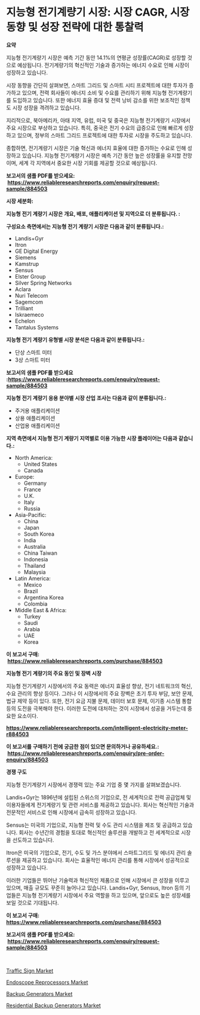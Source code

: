 <p><h1>지능형 전기계량기 시장: 시장 CAGR, 시장 동향 및 성장 전략에 대한 통찰력</h1></p><p><strong>요약</strong></p>
<p><p>지능형 전기계량기 시장은 예측 기간 동안 14.1%의 연평균 성장률(CAGR)로 성장할 것으로 예상됩니다. 전기계량기의 혁신적인 기술과 증가하는 에너지 수요로 인해 시장이 성장하고 있습니다. </p><p>시장 동향을 간단히 살펴보면, 스마트 그리드 및 스마트 시티 프로젝트에 대한 투자가 증가하고 있으며, 전력 회사들이 에너지 소비 및 수요를 관리하기 위해 지능형 전기계량기를 도입하고 있습니다. 또한 에너지 효율 증대 및 전력 낭비 감소를 위한 보조적인 정책도 시장 성장을 격려하고 있습니다.</p><p>지리적으로, 북아메리카, 아태 지역, 유럽, 미국 및 중국은 지능형 전기계량기 시장에서 주요 시장으로 부상하고 있습니다. 특히, 중국은 전기 수요의 급증으로 인해 빠르게 성장하고 있으며, 정부의 스마트 그리드 프로젝트에 대한 투자로 시장을 주도하고 있습니다.</p><p>종합하면, 전기계량기 시장은 기술 혁신과 에너지 효율에 대한 증가하는 수요로 인해 성장하고 있습니다. 지능형 전기계량기 시장은 예측 기간 동안 높은 성장률을 유지할 전망이며, 세계 각 지역에서 중요한 시장 기회를 제공할 것으로 예상됩니다.</p></p>
<p><strong>보고서의 샘플 PDF를 받으세요: &nbsp;<a href="https://www.reliableresearchreports.com/enquiry/request-sample/884503">https://www.reliableresearchreports.com/enquiry/request-sample/884503</a></strong></p>
<p><strong>시장 세분화:</strong></p>
<p><strong> 지능형 전기 계량기 시장은 개요, 배포, 애플리케이션 및 지역으로 더 분류됩니다. :</strong></p>
<p><strong>구성요소 측면에서는 지능형 전기 계량기 시장은 다음과 같이 분류됩니다.:</strong></p>
<p><ul><li>Landis+Gyr</li><li>Itron</li><li>GE Digital Energy</li><li>Siemens</li><li>Kamstrup</li><li>Sensus</li><li>Elster Group</li><li>Silver Spring Networks</li><li>Aclara</li><li>Nuri Telecom</li><li>Sagemcom</li><li>Trilliant</li><li>Iskraemeco</li><li>Echelon</li><li>Tantalus Systems</li></ul></p>
<p><strong> 지능형 전기 계량기 유형별 시장 분석은 다음과 같이 분류됩니다.:</strong></p>
<p><ul><li>단상 스마트 미터</li><li>3상 스마트 미터</li></ul></p>
<p><strong>보고서의 샘플 PDF를 받으세요 :<a href="https://www.reliableresearchreports.com/enquiry/request-sample/884503">https://www.reliableresearchreports.com/enquiry/request-sample/884503</a></strong></p>
<p><strong> 지능형 전기 계량기 응용 분야별 시장 산업 조사는 다음과 같이 분류됩니다.:</strong></p>
<p><ul><li>주거용 애플리케이션</li><li>상용 애플리케이션</li><li>산업용 애플리케이션</li></ul></p>
<p><strong>지역 측면에서 지능형 전기 계량기 지역별로 이용 가능한 시장 플레이어는 다음과 같습니다.:</strong></p>
<p><ul>
    <li>
        North America:
        <ul>
            <li>United States</li>
            <li>Canada</li>
        </ul>
    </li>
    <li>
        Europe:
        <ul>
            <li>Germany</li>
            <li>France</li>
            <li>U.K.</li>
            <li>Italy</li>
            <li>Russia</li>
        </ul>
    </li>
    <li>
        Asia-Pacific:
        <ul>
            <li>China</li>
            <li>Japan</li>
            <li>South Korea</li>
            <li>India</li>
            <li>Australia</li>
            <li>China Taiwan</li>
            <li>Indonesia</li>
            <li>Thailand</li>
            <li>Malaysia</li>
        </ul>
    </li>
    <li>
        Latin America:
        <ul>
            <li>Mexico</li>
            <li>Brazil</li>
            <li>Argentina Korea</li>
            <li>Colombia</li>
        </ul>
    </li>
    <li>
        Middle East & Africa:
        <ul>
            <li>Turkey</li>
            <li>Saudi</li>
            <li>Arabia</li>
            <li>UAE</li>
            <li>Korea</li>
        </ul>
    </li>
    </ul></p>
<p><strong>이 보고서 구매: &nbsp;<a href="https://www.reliableresearchreports.com/purchase/884503">https://www.reliableresearchreports.com/purchase/884503</a></strong></p>
<p><strong>지능형 전기 계량기의 주요 동인 및 장벽 시장</strong></p>
<p><p>지능형 전기계량기 시장에서의 주요 동력은 에너지 효율성 향상, 전기 네트워크의 혁신, 수요 관리의 향상 등이다. 그러나 이 시장에서의 주요 장벽은 초기 투자 부담, 보안 문제, 법규 제약 등이 있다. 또한, 전기 요금 지불 문제, 데이터 보호 문제, 이기종 시스템 통합 등의 도전을 극복해야 한다. 이러한 도전에 대처하는 것이 시장에서 성공을 거두는데 중요한 요소이다.</p></p>
<p><strong><a href="https://www.reliableresearchreports.com/intelligent-electricity-meter-r884503">https://www.reliableresearchreports.com/intelligent-electricity-meter-r884503</a></strong></p>
<p><strong>이 보고서를 구매하기 전에 궁금한 점이 있으면 문의하거나 공유하세요.: &nbsp;<a href="https://www.reliableresearchreports.com/enquiry/pre-order-enquiry/884503">https://www.reliableresearchreports.com/enquiry/pre-order-enquiry/884503</a></strong></p>
<p><strong>경쟁 구도</strong></p>
<p><p>지능형 전기계량기 시장에서 경쟁력 있는 주요 기업 중 몇 가지를 살펴보겠습니다. </p><p>Landis+Gyr는 1896년에 설립된 스위스의 기업으로, 전 세계적으로 전력 공급업체 및 이용자들에게 전기계량기 및 관련 서비스를 제공하고 있습니다. 회사는 혁신적인 기술과 전문적인 서비스로 인해 시장에서 급속히 성장하고 있습니다. </p><p>Sensus는 미국의 기업으로, 지능형 전력 및 수도 관리 시스템을 제조 및 공급하고 있습니다. 회사는 수년간의 경험을 토대로 혁신적인 솔루션을 개발하고 전 세계적으로 시장을 선도하고 있습니다. </p><p>Itron은 미국의 기업으로, 전기, 수도 및 가스 분야에서 스마트그리드 및 에너지 관리 솔루션을 제공하고 있습니다. 회사는 효율적인 에너지 관리를 통해 시장에서 성공적으로 성장하고 있습니다. </p><p>이러한 기업들은 뛰어난 기술력과 혁신적인 제품으로 인해 시장에서 큰 성장을 이루고 있으며, 매출 규모도 꾸준히 늘어나고 있습니다. Landis+Gyr, Sensus, Itron 등의 기업들은 지능형 전기계량기 시장에서 주요 역할을 하고 있으며, 앞으로도 높은 성장세를 보일 것으로 기대됩니다.</p></p>
<p><strong>이 보고서 구매: &nbsp; <a href="https://www.reliableresearchreports.com/purchase/884503">https://www.reliableresearchreports.com/purchase/884503</a></strong></p>
<p><strong>보고서의 샘플 PDF를 받으세요: &nbsp;<a href="https://www.reliableresearchreports.com/enquiry/request-sample/884503">https://www.reliableresearchreports.com/enquiry/request-sample/884503</a></strong><strong></strong></p>
<p>&nbsp;</p>
<p><p><a href="https://www.linkedin.com/pulse/global-traffic-sign-market-types-applications-major-players-rddse?trackingId=Ib9gtnyc%2FpAAqlkHdrVPEg%3D%3D">Traffic Sign Market</a></p><p><a href="https://www.linkedin.com/pulse/endoscope-reprocessors-market-analysis-sze-forecasted-period-65pae?trackingId=jlBWKBZ3qJvlhGbo66NA0w%3D%3D">Endoscope Reprocessors Market</a></p><p><a href="https://github.com/changoleonlaverguenzanoexiste/Market-Research-Report-List-2/blob/main/backup-generators-market.md">Backup Generators Market</a></p><p><a href="https://github.com/dimitrishawkinswaynenp91rgz/Market-Research-Report-List-2/blob/main/residential-backup-generators-market.md">Residential Backup Generators Market</a></p></p>
